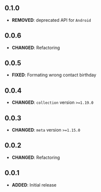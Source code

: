 ## 0.1.0
- **REMOVED**: deprecated API for `Android`


## 0.0.6
- **CHANGED**: Refactoring


## 0.0.5
- **FIXED**: Formating wrong contact birthday


## 0.0.4
- **CHANGED**: `collection` version `>=1.19.0`


## 0.0.3
- **CHANGED**: `meta` version `>=1.15.0`


## 0.0.2
- **CHANGED**: Refactoring


## 0.0.1
- **ADDED**: Initial release
